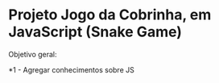 # Projeto Jogo da Cobrinha, em JavaScript (Snake Game)

Objetivo geral:

*1 - Agregar conhecimentos sobre JS

